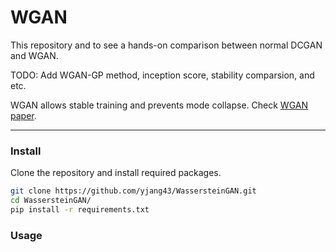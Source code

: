 # WGAN

This repository and to see a hands-on comparison between normal DCGAN and WGAN.

TODO: Add WGAN-GP method, inception score, stability comparsion, and etc.

WGAN allows stable training and prevents mode collapse. Check [WGAN paper](https://arxiv.org/pdf/1701.07875.pdf).

---

### Install

Clone the repository and install required packages.

```bash
git clone https://github.com/yjang43/WassersteinGAN.git
cd WassersteinGAN/
pip install -r requirements.txt
```

### Usage
